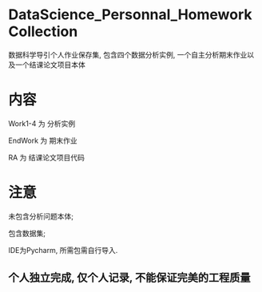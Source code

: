 # DataScience_Personnal_HomeworkCollection
数据科学导引个人作业保存集, 包含四个数据分析实例, 一个自主分析期末作业以及一个结课论文项目本体


# 内容
Work1-4 为 分析实例

EndWork 为 期末作业

RA 为 结课论文项目代码


# 注意
未包含分析问题本体;

包含数据集;

IDE为Pycharm, 所需包需自行导入.

个人独立完成, 仅个人记录, 不能保证完美的工程质量
-
